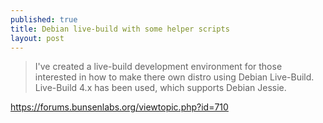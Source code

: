 ```yaml
---
published: true
title: Debian live-build with some helper scripts
layout: post
---
```

> I've created a live-build development environment for those
> interested in how to make there own distro using Debian Live-Build.
> Live-Build 4.x has been used, which supports Debian Jessie.

<https://forums.bunsenlabs.org/viewtopic.php?id=710>

